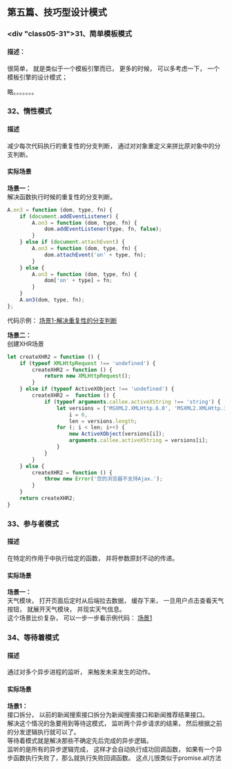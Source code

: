 ## <div id="class05">第五篇、技巧型设计模式</div>

### <div "class05-31">31、简单模板模式</div>
#### 描述：
很简单， 就是类似于一个模板引擎而已， 更多的时候， 可以多考虑一下， 一个模板引擎的设计模式；

略。。。。。。。


### <div id="class05-32">32、惰性模式</div>
#### 描述
减少每次代码执行的重复性的分支判断， 通过对对象重定义来拼比原对象中的分支判断。                        

#### 实际场景
**场景一：**                            
解决函数执行时候的重复性的分支判断。                  
```js
A.on3 = function (dom, type, fn) {
    if (document.addEventListener) {
        A.on3 = function (dom, type, fn) {
            dom.addEventListener(type, fn, false);
        }
    } else if (document.attachEvent) {
        A.on3 = function (dom, type, fn) {
            dom.attachEvent('on' + type, fn);
        }
    } else {
        A.on3 = function (dom, type, fn) {
            dom['on' + type] = fn;
        }
    }
    A.on3(dom, type, fn);
};
```
代码示例： [场景1-解决重复性的分支判断](./32章、惰性模式/01、场景1-解决重复性的分支判断.html)

**场景二：**                        
创建XHR场景
```js
let createXHR2 = function () {
    if (typeof XMLHttpRequest !== 'undefined') {
        createXHR2 = function () {
            return new XMLHttpRequest();
        }
    } else if (typeof ActiveXObject !== 'undefined') {
        createXHR2 =  function () {
            if (typeof arguments.callee.activeXString !== 'string') {
                let versions = ['MSXML2.XMLHttp.6.0', 'MSXML2.XMLHttp.3.0', 'MSXML2.XMLHttp'],
                    i = 0,
                    len = versions.length;
                for (; i < len; i++) {
                    new ActiveXObject(versions[i]);
                    arguments.callee.activeXString = versions[i];
                }
            }
        }
    } else {
        createXHR2 = function () {
            throw new Error('您的浏览器不支持Ajax.');
        }
    }
    return createXHR2;
}
```

### <div id="class05-33">33、参与者模式</div>
#### 描述 
在特定的作用于中执行给定的函数， 并将参数原封不动的传递。

#### 实际场景
**场景一：**                            
天气模块， 打开页面后定时从后端拉去数据， 缓存下来， 一旦用户点击查看天气按钮， 就展开天气模块， 并现实天气信息。                     
这个场景比价复杂， 可以一步一步看示例代码： [场景1](./33章、参与者模式/01、场景1.html)


### <div id="class05-34">34、等待着模式</div>
#### 描述
通过对多个异步进程的监听， 来触发未来发生的动作。                           

#### 实际场景
**场景1：**                                                
接口拆分， 以前的新闻搜索接口拆分为新闻搜索接口和新闻推荐结果接口。                              
解决这个情况的急要用到等待这模式， 监听两个异步请求的结果， 然后根据之前的分发逻辑执行就可以了。                   
等待着模式就是解决那些不确定先后完成的异步逻辑。                        
监听的是所有的异步逻辑完成， 这样才会自动执行成功回调函数， 如果有一个异步函数执行失败了，那么就执行失败回调函数。
这点儿很类似于promise.all方法

 
